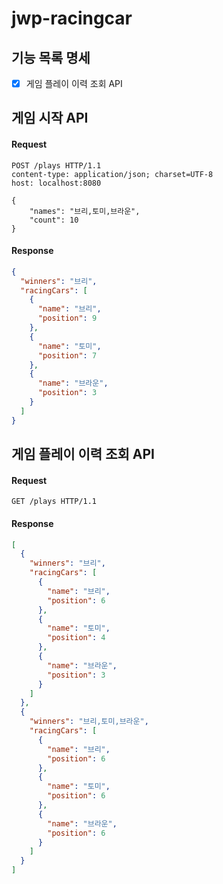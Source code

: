 # jwp-racingcar

## 기능 목록 명세

- [x] 게임 플레이 이력 조회 API

## 게임 시작 API

#### Request

```http request
POST /plays HTTP/1.1
content-type: application/json; charset=UTF-8
host: localhost:8080

{
    "names": "브리,토미,브라운",
    "count": 10
}
```

#### Response

```json
{
  "winners": "브리",
  "racingCars": [
    {
      "name": "브리",
      "position": 9
    },
    {
      "name": "토미",
      "position": 7
    },
    {
      "name": "브라운",
      "position": 3
    }
  ]
}
```

## 게임 플레이 이력 조회 API

#### Request

```http request
GET /plays HTTP/1.1
```

#### Response

```json
[
  {
    "winners": "브리",
    "racingCars": [
      {
        "name": "브리",
        "position": 6
      },
      {
        "name": "토미",
        "position": 4
      },
      {
        "name": "브라운",
        "position": 3
      }
    ]
  },
  {
    "winners": "브리,토미,브라운",
    "racingCars": [
      {
        "name": "브리",
        "position": 6
      },
      {
        "name": "토미",
        "position": 6
      },
      {
        "name": "브라운",
        "position": 6
      }
    ]
  }
]
```

